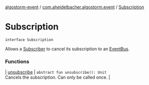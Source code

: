 [algostorm-event](../../index.md) / [com.aheidelbacher.algostorm.event](../index.md) / [Subscription](.)

# Subscription

`interface Subscription`

Allows a [Subscriber](../-subscriber.md) to cancel its subscription to an [EventBus](../-event-bus/index.md).

### Functions

| [unsubscribe](unsubscribe.md) | `abstract fun unsubscribe(): Unit`<br>Cancels the subscription. Can only be called once. |

